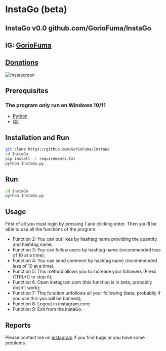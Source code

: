 # InstaGo (beta)
## InstaGo v0.0 github.com/GorioFuma/InstaGo
## IG: [GorioFuma](https://instagram.com/GorioFuma)
## [Donations](https://www.paypal.com/paypalme/GorioFuma)

![Instascreen](https://user-images.githubusercontent.com/100670303/159164904-32b13957-6297-43af-b4ae-8fee0b901e17.png)

## Prerequisites
### The program only run on Windows 10/11
- [Python](https://www.python.org/ftp/python/3.10.3/python-3.10.3-amd64.exe)
- [Git](https://git-scm.com/download/win)
## Installation and Run
```bash
git clone https://github.com/GorioFuma/InstaGo
cd InstaGo
pip install -r requirements.txt
python InstaGo.py
```
## Run
```bash
cd InstaGo
python InstaGo.py
```
## Usage
First of all you must login by pressing 1 and clicking enter. Then you'll be able to use all the functions of the program:
  
  - Function 2: You can put likes by hashtag name providing the quantity and hashtag name;
  - Function 3: You can follow users by hashtag name (recommended less of 10 at a time);
  - Function 4: You can send comment by hashtag name (recommended less of 10 at a time);
  - Function 5: This method allows you to increase your followers (Press CTRL+C to stop it);
  - Function 6: Open instagram.com (this function is in beta, probabily dosn't work);
  - Function 7: This function unfollows all your following (beta, probabily if you use this you will be banned);
  - Function 8: Logout in instagram.com;
  - Function 9: Exit from the InstaGo.
## Reports
Please contact me on [instagram](instagram.com/GorioFuma) if you find bugs or you have some problems.
